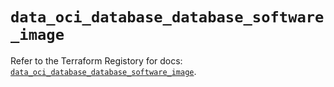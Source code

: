 # `data_oci_database_database_software_image`

Refer to the Terraform Registory for docs: [`data_oci_database_database_software_image`](https://registry.terraform.io/providers/oracle/oci/6.18.0/docs/data-sources/database_database_software_image).
